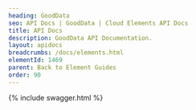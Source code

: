 ```yaml
---
heading: GoodData
seo: API Docs | GoodData | Cloud Elements API Docs
title: API Docs
description: GoodData API Documentation.
layout: apidocs
breadcrumbs: /docs/elements.html
elementId: 1469
parent: Back to Element Guides
order: 90
---
```


{% include swagger.html %}
